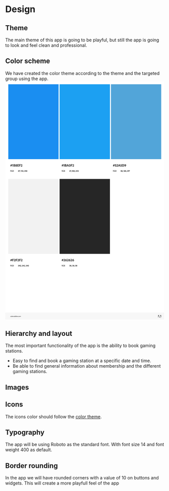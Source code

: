 # Design

## Theme

The main theme of this app is going to be playful, but still the app is going to look and feel clean and professional.

## Color scheme

We have created the color theme according to the theme and the targeted group using the app.
![Color Theme](/assets/StrynEsport.jpeg)

## Hierarchy and layout

The most important functionality of the app is the ability to book gaming stations.

- Easy to find and book a gaming station at a specific date and time.
- Be able to find general information about membership and the different gaming stations.

## Images


## Icons

The icons color should follow the [color theme](#color-scheme).

## Typography

The app will be using Roboto as the standard font. With font size 14 and font weight 400 as default. 

## Border rounding

In the app we will have rounded corners with a value of 10 on buttons and widgets. This will create a more playfull feel of the app  



